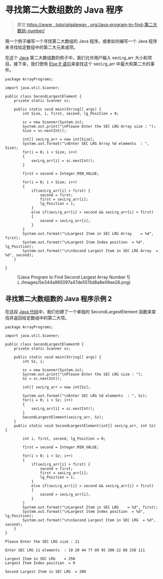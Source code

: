 # 寻找第二大数组数的 Java 程序

> 原文:[https://www . tutorialgateway . org/Java-program-to-find-第二大数组-number/](https://www.tutorialgateway.org/java-program-to-find-second-largest-array-number/)

用一个例子编写一个寻找第二大数组的 Java 程序。或者如何编写一个 Java 程序来寻找给定数组中的第二大元素或项。

在这个 [Java](https://www.tutorialgateway.org/java-tutorial/) 第二大数组数的例子中，我们允许用户输入 secLrg_arr 大小和项目。接下来，我们使用 [Else If 语句](https://www.tutorialgateway.org/java-else-if-statement/)来查找这个 secLrg_arr 中最大和第二大的事件。

```
package ArrayPrograms;

import java.util.Scanner;

public class SecondLargestElement {
	private static Scanner sc;

	public static void main(String[] args) {
		int Size, i, first, second, lg_Position = 0;

		sc = new Scanner(System.in);		
		System.out.print("\nPlease Enter the SEC LRG Array size : ");
		Size = sc.nextInt();

		int[] secLrg_arr = new int[Size];
		System.out.format("\nEnter SEC LRG Array %d elements  : ", Size);
		for(i = 0; i < Size; i++) 
		{
			secLrg_arr[i] = sc.nextInt();
		}

		first = second = Integer.MIN_VALUE;

		for(i = 0; i < Size; i++) 
		{
			if(secLrg_arr[i] > first) {
				second = first;
				first = secLrg_arr[i];
				lg_Position = i;
			}
			else if(secLrg_arr[i] > second && secLrg_arr[i] < first)
			{
				second = secLrg_arr[i];
			}
		}
		System.out.format("\nLargest Item in SEC LRG Array    = %d", first);
		System.out.format("\nLargest Item Index position  = %d", lg_Position);
		System.out.format("\n\nSecond Largest Item in SEC LRG Array  = %d", second);
	}

}
```

<figure class="wp-block-image size-large">![Java Program to Find Second Largest Array Number 1](../Images/5e344a985097a47de5515d8a8e06ee26.png)</figure>

## 寻找第二大数组数的 Java 程序示例 2

在这段 [Java 代码](https://www.tutorialgateway.org/learn-java-programs/)中，我们创建了一个单独的 SecondLargestElement 函数来查找并返回给定数组中的第二大项。

```
package ArrayPrograms;

import java.util.Scanner;

public class SecondLargestElement0 {
	private static Scanner sc;

	public static void main(String[] args) {
		int Sz, i;

		sc = new Scanner(System.in);		
		System.out.print("\nPlease Enter the SEC LRG size : ");
		Sz = sc.nextInt();

		int[] secLrg_arr = new int[Sz];

		System.out.format("\nEnter SEC LRG %d elements  : ", Sz);
		for(i = 0; i < Sz; i++) 
		{
			secLrg_arr[i] = sc.nextInt();
		}		
		SecondLargestElement(secLrg_arr, Sz);		
	}
	public static void SecondLargestElement(int[] secLrg_arr, int Sz) {

		int i, first, second, lg_Position = 0;

		first = second = Integer.MIN_VALUE;

		for(i = 0; i < Sz; i++) 
		{
			if(secLrg_arr[i] > first) {
				second = first;
				first = secLrg_arr[i];
				lg_Position = i;
			}
			else if(secLrg_arr[i] > second && secLrg_arr[i] < first)
			{
				second = secLrg_arr[i];
			}
		}
		System.out.format("\nLargest Item in SEC LRG    = %d", first);
		System.out.format("\nLargest Item Index position  = %d", lg_Position);
		System.out.format("\n\nSecond Largest Item in SEC LRG  = %d", second);
	}
}
```

```
Please Enter the SEC LRG size : 11

Enter SEC LRG 11 elements  : 10 20 44 77 89 95 200 22 88 250 111

Largest Item in SEC LRG    = 250
Largest Item Index position  = 9

Second Largest Item in SEC LRG  = 200
```